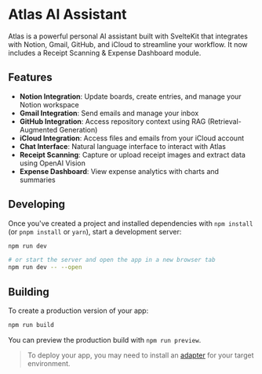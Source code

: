 # Atlas AI Assistant

Atlas is a powerful personal AI assistant built with SvelteKit that integrates with Notion, Gmail, GitHub, and iCloud to streamline your workflow. It now includes a Receipt Scanning & Expense Dashboard module.

## Features

- **Notion Integration**: Update boards, create entries, and manage your Notion workspace
- **Gmail Integration**: Send emails and manage your inbox
- **GitHub Integration**: Access repository context using RAG (Retrieval-Augmented Generation)
- **iCloud Integration**: Access files and emails from your iCloud account
- **Chat Interface**: Natural language interface to interact with Atlas
- **Receipt Scanning**: Capture or upload receipt images and extract data using OpenAI Vision
- **Expense Dashboard**: View expense analytics with charts and summaries

## Developing

Once you've created a project and installed dependencies with `npm install` (or `pnpm install` or `yarn`), start a development server:

```bash
npm run dev

# or start the server and open the app in a new browser tab
npm run dev -- --open
```

## Building

To create a production version of your app:

```bash
npm run build
```

You can preview the production build with `npm run preview`.

> To deploy your app, you may need to install an [adapter](https://svelte.dev/docs/kit/adapters) for your target environment.
